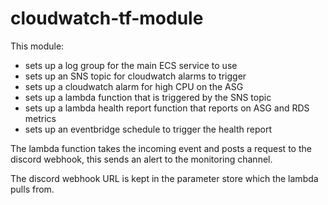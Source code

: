 # cloudwatch-tf-module

This module:

* sets up a log group for the main ECS service to use
* sets up an SNS topic for cloudwatch alarms to trigger
* sets up a cloudwatch alarm for high CPU on the ASG
* sets up a lambda function that is triggered by the SNS topic
* sets up a lambda health report function that reports on ASG and RDS metrics
* sets up an eventbridge schedule to trigger the health report

The lambda function takes the incoming event and posts a request to the discord webhook, this sends an alert to the monitoring channel.

The discord webhook URL is kept in the parameter store which the lambda pulls from.